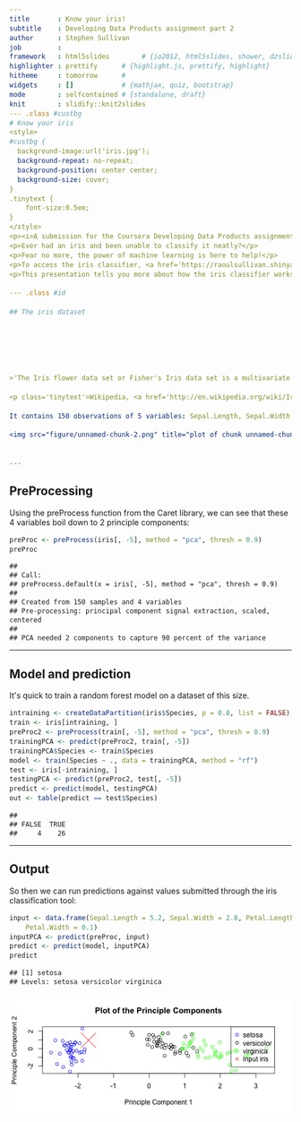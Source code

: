 ```yaml
---
title       : Know your iris!
subtitle    : Developing Data Products assignment part 2
author      : Stephen Sullivan
job         : 
framework   : html5slides        # {io2012, html5slides, shower, dzslides, ...}
highlighter : prettify      # {highlight.js, prettify, highlight}
hitheme     : tomorrow      # 
widgets     : []            # {mathjax, quiz, bootstrap}
mode        : selfcontained # {standalone, draft}
knit        : slidify::knit2slides
--- .class #custbg
# Know your iris
<style>
#custbg {
  background-image:url('iris.jpg'); 
  background-repeat: no-repeat;
  background-position: center center;
  background-size: cover;
}
.tinytext {
    font-size:0.5em;
}
</style>
<p><i>A submission for the Coursera Developing Data Products assignment</i></p>
<p>Ever had an iris and been unable to classify it neatly?</p>
<p>Fear no more, the power of machine learning is here to help!</p>
<p>To access the iris classifier, <a href='https://raoulsullivan.shinyapps.io/assignment/'>click here</a></p>
<p>This presentation tells you more about how the iris classifier works.</p>

--- .class #id 

## The iris dataset





 
>'The Iris flower data set or Fisher's Iris data set is a multivariate data set introduced by Sir Ronald Fisher (1936) as an example of discriminant analysis.'

<p class='tinytext'>Wikipedia, <a href='http://en.wikipedia.org/wiki/Iris_flower_data_set'>http://en.wikipedia.org/wiki/Iris_flower_data_set</a>, accessed 22/6/2014</p>

It contains 150 observations of 5 variables: Sepal.Length, Sepal.Width, Petal.Length, Petal.Width, Species

<img src="figure/unnamed-chunk-2.png" title="plot of chunk unnamed-chunk-2" alt="plot of chunk unnamed-chunk-2" style="display: block; margin: auto;" />


---
```


## PreProcessing

Using the preProcess function from the Caret library, we can see that these 4 variables boil down to 2 principle components:


```r
preProc <- preProcess(iris[, -5], method = "pca", thresh = 0.9)
preProc
```

```
## 
## Call:
## preProcess.default(x = iris[, -5], method = "pca", thresh = 0.9)
## 
## Created from 150 samples and 4 variables
## Pre-processing: principal component signal extraction, scaled, centered 
## 
## PCA needed 2 components to capture 90 percent of the variance
```


---

## Model and prediction

It's quick to train a random forest model on a dataset of this size.


```r
intraining <- createDataPartition(iris$Species, p = 0.8, list = FALSE)
train <- iris[intraining, ]
preProc2 <- preProcess(train[, -5], method = "pca", thresh = 0.9)
trainingPCA <- predict(preProc2, train[, -5])
trainingPCA$Species <- train$Species
model <- train(Species ~ ., data = trainingPCA, method = "rf")
test <- iris[-intraining, ]
testingPCA <- predict(preProc2, test[, -5])
predict <- predict(model, testingPCA)
out <- table(predict == test$Species)
```


```
## 
## FALSE  TRUE 
##     4    26
```

---

## Output

So then we can run predictions against values submitted through the iris classification tool:

```r
input <- data.frame(Sepal.Length = 5.2, Sepal.Width = 2.8, Petal.Length = 1.8, 
    Petal.Width = 0.1)
inputPCA <- predict(preProc, input)
predict <- predict(model, inputPCA)
predict
```

```
## [1] setosa
## Levels: setosa versicolor virginica
```

<img src="figure/unnamed-chunk-7.png" title="plot of chunk unnamed-chunk-7" alt="plot of chunk unnamed-chunk-7" style="display: block; margin: auto;" />


